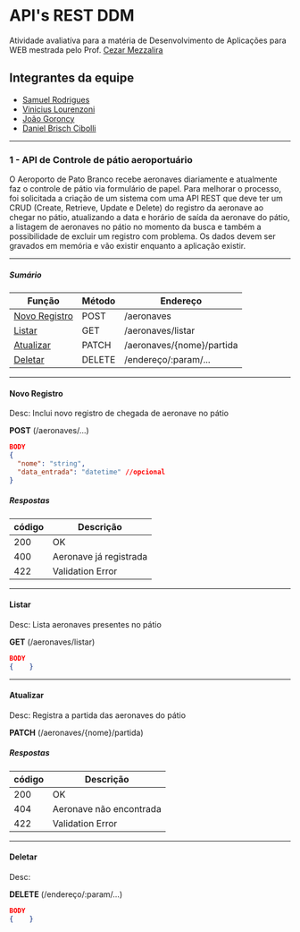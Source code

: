 # API's REST DDM

Atividade avaliatíva para a matéria de Desenvolvimento de Aplicações para WEB mestrada pelo Prof. [Cezar Mezzalira](https://github.com/cezarmezzalira)

## Integrantes da equipe

- [Samuel Rodrigues](https://github.com/Sammus-s)
- [Vinicius Lourenzoni](https://github.com/viniciusLourenzoni)
- [João Goroncy](https://github.com/Goroncy)
- [Daniel Brisch Cibolli](https://github.com/DanielBrisch)

---
### 1 - API de Controle de pátio aeroportuário

O Aeroporto de Pato Branco recebe aeronaves  diariamente e atualmente faz o controle de pátio via formulário de papel. Para melhorar o processo, foi solicitada a criação de um sistema com uma API REST que deve ter um CRUD (Create, Retrieve, Update e Delete) do registro da aeronave ao chegar no pátio, atualizando a data e horário de saída da aeronave do pátio, a listagem de aeronaves no pátio no momento da busca e também a possibilidade de excluir um registro com problema. Os dados devem ser gravados em memória e vão existir enquanto a aplicação existir.

---
##### Sumário
| Função | Método | Endereço |
|--------|--------|----------|
| [Novo Registro](#novo-registro) | POST   | /aeronaves |
| [Listar](#listar) | GET   | /aeronaves/listar |
| [Atualizar](#atualizar) | PATCH   | /aeronaves/{nome}/partida|
| [Deletar](#deletar) | DELETE   | /endereço/:param/... |

---
#### Novo Registro

Desc: Inclui novo registro de chegada de aeronave no pátio

**POST** (/aeronaves/...)
```json
BODY
{
  "nome": "string",
  "data_entrada": "datetime" //opcional
}
```

##### Respostas
| código | Descrição |
|--------|--------|
| 200 | OK |
| 400 | Aeronave já registrada |
| 422 | Validation Error |
---

#### Listar

Desc: Lista aeronaves presentes no pátio

**GET** (/aeronaves/listar)
```json
BODY
{    }
```
---

#### Atualizar

Desc: Registra a partida das aeronaves do pátio

**PATCH** (/aeronaves/{nome}/partida)

##### Respostas
| código | Descrição |
|--------|--------|
| 200 | OK |
| 404 | Aeronave não encontrada |
| 422 | Validation Error |

---
#### Deletar

Desc: 

**DELETE** (/endereço/:param/...)
```json
BODY
{    }
```